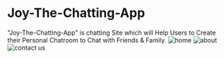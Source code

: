 # Joy-The-Chatting-App
"Joy-The-Chatting-App" is chatting Site which will Help Users to Create their Personal Chatroom to Chat with Friends &amp; Family.
![home](https://user-images.githubusercontent.com/58396970/179418881-23ae474a-4db0-4f41-ab82-8670283dbd78.png)
![about](https://user-images.githubusercontent.com/58396970/179418886-d815fe1f-839b-4676-9c84-f6c266eba466.png)
![contact us](https://user-images.githubusercontent.com/58396970/179418892-3c6d0fa9-ed7a-4d4b-9736-db6bfe949380.png)
